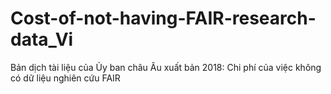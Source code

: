 # Cost-of-not-having-FAIR-research-data_Vi
Bản dịch tài liệu của Ủy ban châu Âu xuất bản 2018: Chi phí của việc không có dữ liệu nghiên cứu FAIR
